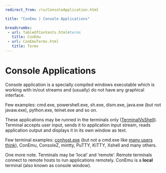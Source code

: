 ```yaml
---
redirect_from: /ru/ConsoleApplication.html

title: "ConEmu | Console Applications"

breadcrumbs:
 - url: TableOfContents.html#terms
   title: ConEmu
 - url: ConEmuTerms.html
   title: Terms
---
```


# Console Applications

Console application is a specially compiled windows executable which
is working with in/out streams and (usually) do not have any
graphical interface.

Few examples: cmd.exe, powershell.exe, sh.exe, dism.exe, java.exe
(but not javaw.exe), python.exe, telnet.exe and so on.

These applications may be runned in the terminals only ([TerminalVsShell](TerminalVsShell.html)).
Terminal accepts user input, sends it to application input stream,
reads application output and displays it in its own window as text.

Few terminal examples:
[conhost.exe](http://www.howtogeek.com/howto/4996/what-is-conhost.exe-and-why-is-it-running/)
(but not a cmd.exe like [many users think](Delusions.html)),
ConEmu, ConsoleZ, mintty, PuTTY, KiTTY, Xshell and many others.

One more note. Terminals may be ‘local’ and ‘remote’.
Remote terminals connect to remote hosts to run applications remotely.
ConEmu is a **local** terminal (also known as console window).
